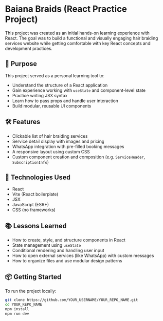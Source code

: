 # Baiana Braids (React Practice Project)

This project was created as an initial hands-on learning experience with React. The goal was to build a functional and visually engaging hair braiding services website while getting comfortable with key React concepts and development practices.

## 🧠 Purpose

This project served as a personal learning tool to:

- Understand the structure of a React application
- Gain experience working with `useState` and component-level state
- Practice writing JSX syntax
- Learn how to pass props and handle user interaction
- Build modular, reusable UI components

## 🛠️ Features

- Clickable list of hair braiding services
- Service detail display with images and pricing
- WhatsApp integration with pre-filled booking messages
- A responsive layout using custom CSS
- Custom component creation and composition (e.g. `ServiceHeader`, `SubscriptionInfo`)

## 🚀 Technologies Used

- React
- Vite (React boilerplate)
- JSX
- JavaScript (ES6+)
- CSS (no frameworks)

## 📚 Lessons Learned

- How to create, style, and structure components in React
- State management using `useState`
- Conditional rendering and handling user input
- How to open external services (like WhatsApp) with custom messages
- How to organize files and use modular design patterns

## 📦 Getting Started

To run the project locally:

```bash
git clone https://github.com/YOUR_USERNAME/YOUR_REPO_NAME.git
cd YOUR_REPO_NAME
npm install
npm run dev
